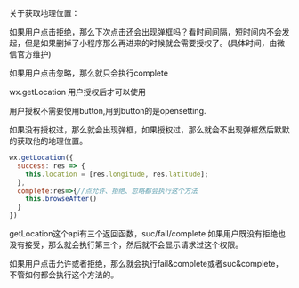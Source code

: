 关于获取地理位置：

如果用户点击拒绝，那么下次点击还会出现弹框吗？看时间间隔，短时间内不会发起，但是如果删掉了小程序那么再进来的时候就会需要授权了。\(具体时间，由微信官方维护\)

如果用户点击忽略，那么就只会执行complete

wx.getLocation 用户授权后才可以使用

用户授权不需要使用button,用到button的是opensetting.

如果没有授权过，那么就会出现弹框，如果授权过，那么就会不出现弹框然后默默的获取他的地理位置。

```js
wx.getLocation({
  success: res => {
    this.location = [res.longitude, res.latitude];
  },
  complete:res=>{//点允许、拒绝、忽略都会执行这个方法
    this.browseAfter()
  }
})
```

getLocation这个api有三个返回函数，suc/fail/complete 如果用户既没有拒绝也没有接受，那么就会执行第三个，然后就不会显示请求过这个权限。

如果用户点击允许或者拒绝，那么就会执行fail&complete或者suc&complete，不管如何都会执行这个方法的。


